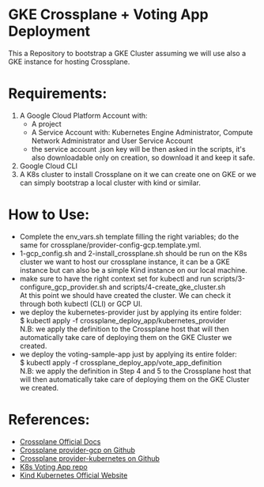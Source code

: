 GKE Crossplane + Voting App Deployment
=======================================

This a Repository to bootstrap a GKE Cluster assuming we will use also a GKE instance for hosting Crossplane.

Requirements:
============
1) A Google Cloud Platform Account with: 
    - A project
    - A Service Account with: Kubernetes Engine Administrator, Compute Network Administrator and User Service Account
    - the service account .json key will be then asked in the scripts, it's also downloadable only on creation, so download it and keep it safe.
2) Google Cloud CLI 
3) A K8s cluster to install Crossplane on it we can create one on GKE or we can simply bootstrap a local cluster with kind or similar.

How to Use:
==========
- Complete the env_vars.sh template filling the right variables; do the same for crossplane/provider-config-gcp.template.yml. 
- 1-gcp_config.sh and 2-install_crossplane.sh should be run on the K8s cluster we want to host our crossplane instance, it can be a GKE instance but can also be a simple Kind instance on our local machine. 
- make sure to have the right context set for kubectl and run scripts/3-configure_gcp_provider.sh and scripts/4-create_gke_cluster.sh \
  At this point we should have created the cluster. We can check it through both kubectl (CLI) or GCP UI. 
- we deploy the kubernetes-provider just by applying its entire folder: \
$ kubectl apply -f crossplane_deploy_app/kubernetes_provider \
  N.B: we apply the definition to the Crossplane host that will then automatically take care of deploying them on the GKE Cluster we created. 
- we deploy the voting-sample-app just by applying its entire folder: \
  $ kubectl apply -f crossplane_deploy_app/vote_app_definition \
  N.B: we apply the definition in Step 4 and 5 to the Crossplane host that will then automatically take care of deploying them on the GKE Cluster we created.


References:
===========
* [Crossplane Official Docs](https://crossplane.io/docs/v1.7/)
* [Crossplane provider-gcp on Github](https://github.com/crossplane/provider-gcp)
* [Crossplane provider-kubernetes on Github](https://github.com/crossplane-contrib/provider-kubernetes)
* [K8s Voting App repo](https://github.com/dockersamples/example-voting-app)
* [Kind Kubernetes Official Website](https://kind.sigs.k8s.io)